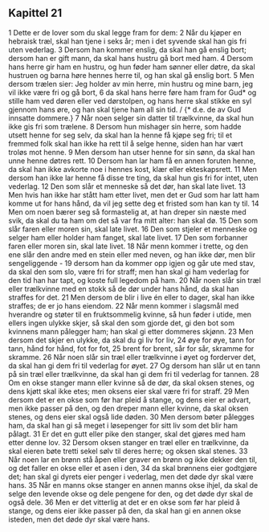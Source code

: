 ## Kapittel 21

1 Dette er de lover som du skal legge fram for dem:
2 Når du kjøper en hebraisk træl, skal han tjene i seks år; men i det syvende skal han gis fri uten vederlag.
3 Dersom han kommer enslig, da skal han gå enslig bort; dersom han er gift mann, da skal hans hustru gå bort med ham.
4 Dersom hans herre gir ham en hustru, og hun føder ham sønner eller døtre, da skal hustruen og barna høre hennes herre til, og han skal gå enslig bort.
5 Men dersom trælen sier: Jeg holder av min herre, min hustru og mine barn, jeg vil ikke være fri og gå bort,
6 da skal hans herre føre ham fram for Gud* og stille ham ved døren eller ved dørstolpen, og hans herre skal stikke en syl gjennom hans øre, og han skal tjene ham all sin tid. / {* d.e. de av Gud innsatte dommere.}
7 Når noen selger sin datter til trælkvinne, da skal hun ikke gis fri som trælene.
8 Dersom hun mishager sin herre, som hadde utsett henne for seg selv, da skal han la henne få kjøpe seg fri; til et fremmed folk skal han ikke ha rett til å selge henne, siden han har vært troløs mot henne.
9 Men dersom han utser henne for sin sønn, da skal han unne henne døtres rett.
10 Dersom han lar ham få en annen foruten henne, da skal han ikke avkorte noe i hennes kost, klær eller ekteskapsrett.
11 Men dersom han ikke lar henne få disse tre ting, da skal hun gis fri for intet, uten vederlag.
12 Den som slår et menneske så det dør, han skal late livet.
13 Men hvis han ikke har stått ham etter livet, men det er Gud som har latt ham komme ut for hans hånd, da vil jeg sette deg et fristed som han kan ty til.
14 Men om noen bærer seg så formastelig at, at han dreper sin næste med svik, da skal du ta ham om det så var fra mitt alter: han skal dø.
15 Den som slår faren eller moren sin, skal late livet.
16 Den som stjeler et menneske og selger ham eller holder ham fanget, skal late livet.
17 Den som forbanner faren eller moren sin, skal late livet.
18 Når menn kommer i trette, og den ene slår den andre med en stein eller med neven, og han ikke dør, men blir sengeliggende -
19 dersom han da kommer opp igjen og går ute med stav, da skal den som slo, være fri for straff; men han skal gi ham vederlag for den tid han har tapt, og koste full legedom på ham.
20 Når noen slår sin træl eller trælkvinne med en stokk så de dør under hans hånd, da skal han straffes for det.
21 Men dersom de blir i live én eller to dager, skal han ikke straffes; de er jo hans eiendom.
22 Når menn kommer i slagsmål med hverandre og støter til en fruktsommelig kvinne, så hun føder i utide, men ellers ingen ulykke skjer, så skal den som gjorde det, gi den bot som kvinnens mann pålegger ham; han skal gi etter dommeres skjønn.
23 Men dersom det skjer en ulykke, da skal du gi liv for liv,
24 øye for øye, tann for tann, hånd for hånd, fot for fot,
25 brent for brent, sår for sår, skramme for skramme.
26 Når noen slår sin træl eller trælkvinne i øyet og forderver det, da skal han gi dem fri til vederlag for øyet.
27 Og dersom han slår ut en tann på sin træl eller trælkvinne, da skal han gi dem fri til vederlag for tannen.
28 Om en okse stanger mann eller kvinne så de dør, da skal oksen stenes, og dens kjøtt skal ikke etes; men oksens eier skal være fri for straff.
29 Men dersom det er en okse som før har pleid å stange, og dens eier er advart, men ikke passer på den, og den dreper mann eller kvinne, da skal oksen stenes, og dens eier skal også lide døden.
30 Men dersom bøter pålegges ham, da skal han gi så meget i løsepenger for sitt liv som det blir ham pålagt.
31 Er det en gutt eller pike den stanger, skal det gjøres med ham etter denne lov.
32 Dersom oksen stanger en træl eller en trælkvinne, da skal eieren bøte tretti sekel sølv til deres herre; og oksen skal stenes.
33 Når noen lar en brønn stå åpen eller graver en brønn og ikke dekker den til, og det faller en okse eller et asen i den,
34 da skal brønnens eier godtgjøre det; han skal gi dyrets eier penger i vederlag, men det døde dyr skal være hans.
35 Når en manns okse stanger en annen manns okse ihjel, da skal de selge den levende okse og dele pengene for den, og det døde dyr skal de også dele.
36 Men er det vitterlig at det er en okse som før har pleid å stange, og dens eier ikke passer på den, da skal han gi en annen okse isteden, men det døde dyr skal være hans.
